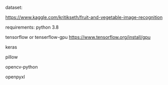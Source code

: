 dataset:

https://www.kaggle.com/kritikseth/fruit-and-vegetable-image-recognition

requirements:
python 3.8

tensorflow or tenserflow-gpu https://www.tensorflow.org/install/gpu

keras

pillow

opencv-python

openpyxl
